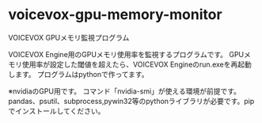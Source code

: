# voicevox-gpu-memory-monitor
VOICEVOX GPUメモリ監視プログラム

VOICEVOX Engine用のGPUメモリ使用率を監視するプログラムです。
GPUメモリ使用率が設定した閾値を超えたら、VOICEVOX Engineのrun.exeを再起動します。
プログラムはpythonで作ってます。

※nvidiaのGPU用です。
コマンド「nvidia-smi」が使える環境が前提です。
pandas、psutil、subprocess,pywin32等のpythonライブラリが必要です。pipでインストールしてください。
